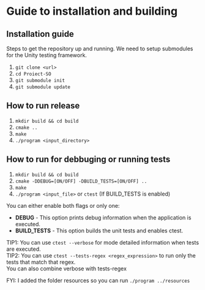 # Guide to installation and building

## Installation guide
Steps to get the repository up and running. We need to setup submodules for the Unity testing framework.

1. ```git clone <url>```
2. ```cd Proiect-SO```
3. ```git submodule init```
4. ```git submodule update```

## How to run release

1. ```mkdir build && cd build```
2. ```cmake ..``` 
3. ```make```
4. ```./program <input_directory>```
 
## How to run for debbuging or running tests

1. ```mkdir build && cd build```
2. ```cmake -DDEBUG=[ON/OFF] -DBUILD_TESTS=[ON/OFF] ..``` 
3. ```make```
4. ```./program <input_file>``` or ```ctest``` (If BUILD_TESTS is enabled)

You can either enable both flags or only one: 
- **DEBUG** - This option prints debug information when the application is executed.
- **BUILD_TESTS** - This option builds the unit tests and enables ctest.

TIP1: You can use ```ctest --verbose``` for mode detailed information when tests are executed. \
TIP2: You can use ```ctest --tests-regex <regex_expression>``` to run only the tests that match that regex. \
You can also combine verbose with tests-regex

FYI: I added the folder resources so you can run ```./program ../resources```